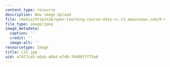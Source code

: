 ```yaml
---
content_type: resource
description: New image Upload
file: /media/https%3A/open-learning-course-data-rc.s3.amazonaws.com/8-03sc-physics-iii-vibrations-and-waves-fall-2016/a7477ca5a6aba6bde7d070489f7f75a6_L12.jpg
file_type: image/jpeg
image_metadata:
  caption: ''
  credit: ''
  image-alt: ''
resourcetype: Image
title: L12.jpg
uid: a7477ca5-a6ab-a6bd-e7d0-70489f7f75a6
---
```

